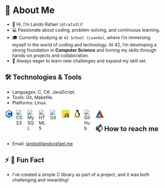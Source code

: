 <!--#
<p float="left" align="left">
  &nbsp;
  <a href="https://github.com/jotavare/42-common-core">
    <img src="https://github.com/jotavare/jotavare/blob/main/42/banners/piscine_and_common_core/github_piscine_and_common_core_banner_piscine.png" width="265"/>
  </a>
  &nbsp;
  <a href="https://github.com/jotavare/42-common-core">
    <img src="https://github.com/jotavare/jotavare/blob/main/42/banners/piscine_and_common_core/github_piscine_and_common_core_banner_common_core.png" width="265"/>
  </a>
   &nbsp;
  <a href="https://github.com/jotavare/42-common-core">
    <img src="https://github.com/jotavare/jotavare/blob/main/42/banners/piscine_and_common_core/github_piscine_and_common_core_banner_born2beroot.png" width="265"/>
  </a>
</p>
-->

# 

# 🌟 __About Me__
- 👋 Hi, I’m Lando Rafael `(@lrafa3l)`!
- 💻 Passionate about coding, problem-solving, and continuous learning.
- 🎓 Currently studying at `42 School (Luanda)`, where I’m immersing myself in the world of coding and technology. At 42, I’m developing a strong foundation in __Computer Science__ and honing my skills through hands-on projects and collaboration.
- 🚀 Always eager to learn new challenges and expand my skill set.

## 🛠️ __Technologies & Tools__
- Languages: C, C#, JavaScript.
- Tools: Git, Makefile.
- Platforms: Linux.


<img align="left" alt="C" width="26px" src="https://github.com/devicons/devicon/blob/v2.16.0/icons/c/c-original.svg" style="padding-right:10px;" />
<img align="left" alt="CSS3" width="26px" src="https://cdn.jsdelivr.net/gh/devicons/devicon/icons/css3/css3-original.svg" style="padding-right:10px;" />
<img align="left" alt="MySQL" width="26px" src="https://cdn.jsdelivr.net/gh/devicons/devicon/icons/mysql/mysql-original.svg" style="padding-right:10px;" />
<img align="left" alt="HTML5" width="26px" src="https://cdn.jsdelivr.net/gh/devicons/devicon/icons/html5/html5-original.svg" style="padding-right:10px;" />
<img align="left" alt="Git" width="26px" src="https://cdn.jsdelivr.net/gh/devicons/devicon/icons/git/git-original.svg" style="padding-right:10px;" />
<img align="left" alt="JS" width="26px" src="https://github.com/devicons/devicon/blob/v2.16.0/icons/javascript/javascript-original.svg" style="padding-right:10px;" />
<img align="left" alt="Linux" width="26px" src="https://github.com/devicons/devicon/blob/v2.16.0/icons/linux/linux-original.svg" style="padding-right:10px;" />
<img align="left" alt="GitHub" width="26px" src="https://user-images.githubusercontent.com/3369400/139447912-e0f43f33-6d9f-45f8-be46-2df5bbc91289.png" style="padding-right:10px;" />
<img align="left" alt="Makefile" width="26px" src="https://github.com/devicons/devicon/blob/v2.16.0/icons/cmake/cmake-original.svg" style="padding-right:10px;" />
<br>

<!--
  ## 🌱 __I’m currently learning__
  - Advanced C programming, including system-level programming and optimization.
  - Data structures and algorithms with a focus on efficiency and performance.
-->

## 📫 __How to reach me__
- Email: lando@landorafael.me

## ⚡ 🚀 __Fun Fact__
- I've created a simple C library as part of a project, and it was both challenging and rewarding!

<!---
lrafa3l/lrafa3l is a ✨ special ✨ repository because its `README.md` (this file) appears on your GitHub profile.
You can click the Preview link to take a look at your changes.
--->
